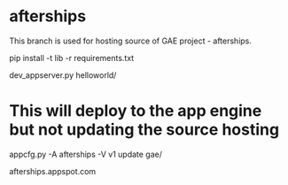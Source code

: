 # afterships

This branch is used for hosting source of GAE project - afterships.

pip install -t lib -r requirements.txt

dev_appserver.py helloworld/


# This will deploy to the app engine but not updating the source hosting

appcfg.py -A afterships -V v1  update gae/


afterships.appspot.com



